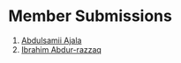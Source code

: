 # Member Submissions

1. [Abdulsamii Ajala](https://www.figma.com/file/eVIvWuqOF8ktgOulT1NcVb/Figma-Study-Group-Abdulsamii-Ajala?node-id=0%3A1)
2. [Ibrahim Abdur-razzaq](https://www.figma.com/file/DyRGSPTPV0mbZups5gUoYh/Lesson1?node-id=0%3A1)
